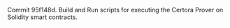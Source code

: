 Commit 95f148d.                    Build and Run scripts for executing the Certora Prover on Solidity smart contracts.